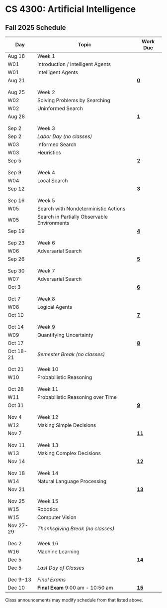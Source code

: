 CS 4300: Artificial Intelligence
===============================================

Fall 2025 Schedule
--------------------

Day         | Topic                                         | Work Due
------------|-----------------------------------------------|---------
Aug 18      | Week 1                                        |
W01         | Introduction / Intelligent Agents             |
W01         | Intelligent Agents                            | 
Aug 21      |                                               | **[0](http://computing.utahtech.edu/cs/4300/assignments)**
            |                                               |
            |                                               |
Aug 25      | Week 2                                        |
W02         | Solving Problems by Searching                 |
W02         | Uninformed Search                             |
Aug 28      |                                               | **[1](http://computing.utahtech.edu/cs/4300/assignments)**
            |                                               |
            |                                               |
Sep 2       | Week 3                                        |
Sep 2       | *Labor Day (no classes)*                      |
W03         | Informed Search                               | 
W03         | Heuristics                                    | 
Sep 5       |                                               | **[2](http://computing.utahtech.edu/cs/4300/assignments)**
            |                                               |
            |                                               |
Sep 9       | Week 4                                        |
W04         | Local Search                                  |
Sep 12      |                                               | **[3](http://computing.utahtech.edu/cs/4300/assignments)**
            |                                               |
            |                                               |
Sep 16      | Week 5                                        |
W05         | Search with Nondeterministic Actions          |
W05         | Search in Partially Observable Environments   |
Sep 19      |                                               | **[4](http://computing.utahtech.edu/cs/4300/assignments)**
            |                                               |
            |                                               |
Sep 23      | Week 6                                        |
W06         | Adversarial Search                            |
Sep 26      |                                               | **[5](http://computing.utahtech.edu/cs/4300/assignments)**
            |                                               |
            |                                               |
Sep 30      | Week 7                                        |
W07         | Adversarial Search                            |
Oct 3       |                                               | **[6](http://computing.utahtech.edu/cs/4300/assignments)**
            |                                               |
            |                                               |
Oct 7       | Week 8                                        |
W08         | Logical Agents                                |
Oct 10      |                                               | **[7](http://computing.utahtech.edu/cs/4300/assignments)**
            |                                               |
            |                                               |
Oct 14      | Week 9                                        |
W09         | Quantifying Uncertainty                       |
Oct 17      |                                               | **[8](http://computing.utahtech.edu/cs/4300/assignments)**
Oct 18-21   | *Semester Break (no classes)*                 |
            |                                               |
            |                                               |
Oct 21      | Week 10                                       |
W10         | Probabilistic Reasoning                       |
            |                                               |
            |                                               |
Oct 28      | Week 11                                       |
W11         | Probabilistic Reasoning over Time             |
Oct 31      |                                               | **[9](http://computing.utahtech.edu/cs/4300/assignments)**
            |                                               |
            |                                               |
Nov 4       | Week 12                                       |
W12         | Making Simple Decisions                       | 
Nov 7       |                                               | **[11](http://computing.utahtech.edu/cs/4300/assignments)**
            |                                               |
            |                                               |
Nov 11      | Week 13                                       |
W13         | Making Complex Decisions                      |
Nov 14      |                                               | **[12](http://computing.utahtech.edu/cs/4300/assignments)**
            |                                               |
            |                                               |
Nov 18      | Week 14                                       |
W14         | Natural Language Processing                   |
Nov 21      |                                               | **[13](http://computing.utahtech.edu/cs/4300/assignments)**
            |                                               |
            |                                               |
Nov 25      | Week 15                                       |
W15         | Robotics                                      |
W15         | Computer Vision                               |
Nov 27-29   | *Thanksgiving Break (no classes)*             |
            |                                               |
            |                                               |
Dec 2       | Week 16                                       |
W16         | Machine Learning                              |
Dec 5       |                                               | **[14](http://computing.utahtech.edu/cs/4300/assignments)**
Dec 5       | *Last Day of Classes*                         |
            |                                               |
            |                                               |
Dec 9-13    | *Final Exams*                                 |
Dec 10      | **Final Exam** 9:00 am - 10:50 am             | **[15](http://computing.utahtech.edu/cs/4300/assignments)**


Class announcements may modify schedule from that listed above.
